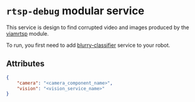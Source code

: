 # `rtsp-debug` modular service

This service is design to find corrupted video and images produced by the [viamrtsp](https://github.com/viam-modules/viamrtsp) module.

To run, you first need to add [blurry-classifier](https://github.com/viam-modules/blurry-classifier) service to your robot.

## Attributes

``` json
{
    "camera": "<camera_component_name>",
    "vision": "<vision_service_name>"
}
```
